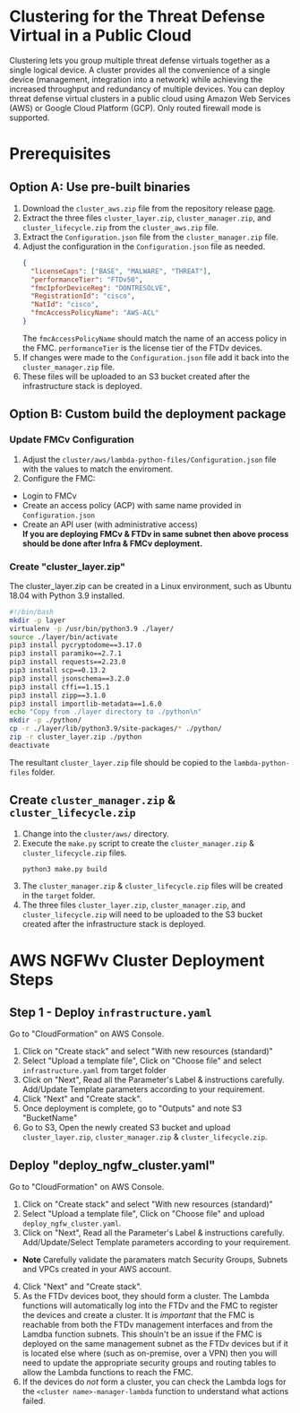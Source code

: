 # Clustering for the Threat Defense Virtual in a Public Cloud

Clustering lets you group multiple threat defense virtuals together as a single logical device. A cluster provides
all the convenience of a single device (management, integration into a network) while achieving the increased
throughput and redundancy of multiple devices. You can deploy threat defense virtual clusters in a public
cloud using Amazon Web Services (AWS) or Google Cloud Platform (GCP). Only routed firewall mode is
supported. <br>

# Prerequisites <br>

## Option A: Use pre-built binaries

1. Download the `cluster_aws.zip` file from the repository release [page](https://github.com/CiscoDevNet/cisco-ftdv/releases).
2. Extract the three files `cluster_layer.zip`, `cluster_manager.zip`, and `cluster_lifecycle.zip` from the `cluster_aws.zip` file.
3. Extract the `Configuration.json` file from the `cluster_manager.zip` file.
4. Adjust the configuration in the `Configuration.json` file as needed.
   ```json
   {
     "licenseCaps": ["BASE", "MALWARE", "THREAT"],
     "performanceTier": "FTDv50",
     "fmcIpforDeviceReg": "DONTRESOLVE",
     "RegistrationId": "cisco",
     "NatId": "cisco",
     "fmcAccessPolicyName": "AWS-ACL"
   }
   ```
   The `fmcAccessPolicyName` should match the name of an access policy in the FMC. `performanceTier` is the license tier of the FTDv devices.
5. If changes were made to the `Configuration.json` file add it back into the `cluster_manager.zip` file.
6. These files will be uploaded to an S3 bucket created after the infrastructure stack is deployed.

## Option B: Custom build the deployment package

### Update FMCv Configuration

1. Adjust the `cluster/aws/lambda-python-files/Configuration.json` file with the values to match the enviroment.
2. Configure the FMC:

- Login to FMCv
- Create an access policy (ACP) with same name provided in `Configuration.json`
- Create an API user (with administrative access)<br>
  **If you are deploying FMCv & FTDv in same subnet then above process should be done after Infra & FMCv deployment.**

### Create "cluster_layer.zip"

The cluster_layer.zip can be created in a Linux environment, such as Ubuntu 18.04 with Python 3.9 installed. <br>

```bash
#!/bin/bash
mkdir -p layer
virtualenv -p /usr/bin/python3.9 ./layer/
source ./layer/bin/activate
pip3 install pycryptodome==3.17.0
pip3 install paramiko==2.7.1
pip3 install requests==2.23.0
pip3 install scp==0.13.2
pip3 install jsonschema==3.2.0
pip3 install cffi==1.15.1
pip3 install zipp==3.1.0
pip3 install importlib-metadata==1.6.0
echo "Copy from ./layer directory to ./python\n"
mkdir -p ./python/
cp -r ./layer/lib/python3.9/site-packages/* ./python/
zip -r cluster_layer.zip ./python
deactivate
```

The resultant `cluster_layer.zip` file should be copied to the `lambda-python-files` folder. <br>

## Create `cluster_manager.zip` & `cluster_lifecycle.zip`

1. Change into the `cluster/aws/` directory.
2. Execute the `make.py` script to create the `cluster_manager.zip` & `cluster_lifecycle.zip` files.
   ```bash
   python3 make.py build
   ```
3. The `cluster_manager.zip` & `cluster_lifecycle.zip` files will be created in the `target` folder.
4. The three files `cluster_layer.zip`, `cluster_manager.zip`, and `cluster_lifecycle.zip` will need to be uploaded to the S3 bucket created after the infrastructure stack is deployed.

# AWS NGFWv Cluster Deployment Steps

## Step 1 - Deploy `infrastructure.yaml`

Go to "CloudFormation" on AWS Console.

1. Click on "Create stack" and select "With new resources (standard)"
2. Select "Upload a template file", Click on "Choose file" and select `infrastructure.yaml` from target folder
3. Click on "Next", Read all the Parameter's Label & instructions carefully. Add/Update Template parameters according to your requirement.
4. Click "Next" and "Create stack".
5. Once deployment is complete, go to "Outputs" and note S3 "BucketName"
6. Go to S3, Open the newly created S3 bucket and upload `cluster_layer.zip`, `cluster_manager.zip` & `cluster_lifecycle.zip`.

## Deploy "deploy_ngfw_cluster.yaml"

Go to "CloudFormation" on AWS Console.

1. Click on "Create stack" and select "With new resources (standard)"
2. Select "Upload a template file", Click on "Choose file" and upload `deploy_ngfw_cluster.yaml`.
3. Click on "Next", Read all the Parameter's Label & instructions carefully. Add/Update/Select Template parameters according to your requirement.

- **Note** Carefully validate the paramaters match Security Groups, Subnets and VPCs created in your AWS account.

4. Click "Next" and "Create stack".
5. As the FTDv devices boot, they should form a cluster. The Lambda functions will automatically log into the FTDv and the FMC to register the devices and create a cluster. It is _important_ that the FMC is reachable from both the FTDv management interfaces and from the Lamdba function subnets. This shouln't be an issue if the FMC is deployed on the same management subnet as the FTDv devices but if it is located else where (such as on-premise, over a VPN) then you will need to update the appropriate security groups and routing tables to allow the Lambda functions to reach the FMC.
6. If the devices do _not_ form a cluster, you can check the Lambda logs for the `<cluster name>-manager-lambda` function to understand what actions failed.
